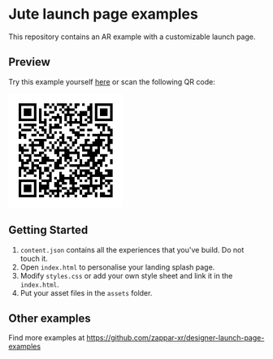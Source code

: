 # Jute launch page examples

This repository contains an AR example with a customizable launch page.

## Preview

Try this example yourself [here](https://zappar-xr.github.io/designer-launch-page-examples-headphones/) or scan the following QR code:

![Preview QR Code"](preview-qr-code.png)

## Getting Started

1. `content.json` contains all the experiences that you've build. Do not touch it.
2. Open `index.html` to personalise your landing splash page.
3. Modify `styles.css` or add your own style sheet and link it in the `index.html`.
4. Put your asset files in the `assets` folder.

## Other examples

Find more examples at https://github.com/zappar-xr/designer-launch-page-examples

